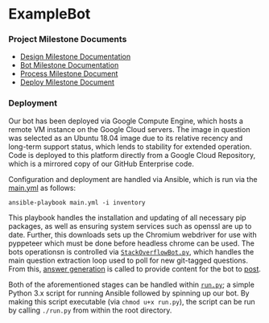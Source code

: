# ExampleBot

### Project Milestone Documents
- [Design Milestone Documentation](./docs/DESIGN.md)
- [Bot Milestone Documentation](./docs/BOT.md)
- [Process Milestone Document](./docs/PROCESS.md)
- [Deploy Milestone Document](./docs/DEPLOY.md)

### Deployment

Our bot has been deployed via Google Compute Engine, which hosts a remote VM instance on the Google Cloud servers.
The image in question was selected as an Ubuntu 18.04 image due to its relative recency and long-term support status, which lends to stability for extended operation.
Code is deployed to this platform directly from a Google Cloud Repository, which is a mirrored copy of our GitHub Enterprise code.

Configuration and deployment are handled via Ansible, which is run via the [main.yml](/main.yml) as follows: 
```
ansible-playbook main.yml -i inventory
``` 
This playbook handles the installation and updating of all necessary pip packages, as well as ensuring system services such as openssl are up to date.
Further, this downloads sets up the Chromium webdriver for use with pyppeteer which must be done before headless chrome can be used.
The bots operationsn is controlled via [`StackOverflowBot.py`](/StackOverflowBot.py), which handles the main question extraction loop used to poll for new git-tagged questions.
From this, [answer generation](answergenerator.py) is called to provide content for the bot to [post](poster.py).

Both of the aforementioned stages can be handled within [`run.py`](run.py); a simple Python 3.x script for running Ansible followed by spinning up our bot.
By making this script executable (via `chmod u+x run.py`), the script can be run by calling `./run.py` from within the root directory. 
